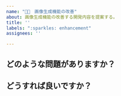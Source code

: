 ```yaml
---
name: "🤖✨　画像生成機能の改善"
about: 画像生成機能の改善する開発内容を提案する。
title: ''
labels: ":sparkles: enhancement"
assignees: ''

---
```


## どのような問題がありますか？

## どうすれば良いですか？